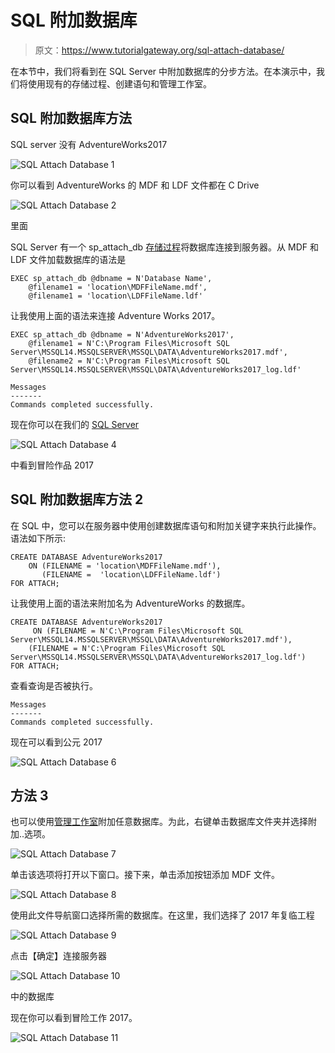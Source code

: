 # SQL 附加数据库

> 原文：<https://www.tutorialgateway.org/sql-attach-database/>

在本节中，我们将看到在 SQL Server 中附加数据库的分步方法。在本演示中，我们将使用现有的存储过程、创建语句和管理工作室。

## SQL 附加数据库方法

SQL server 没有 AdventureWorks2017

![SQL Attach Database 1](img/ca9e2c34a8a7eb2967cbeb6661bb5cee.png)

你可以看到 AdventureWorks 的 MDF 和 LDF 文件都在 C Drive

![SQL Attach Database 2](img/e529163dd4cd8f315e80695c087ab9f6.png)

里面

SQL Server 有一个 sp_attach_db [存储过程](https://www.tutorialgateway.org/stored-procedures-in-sql/)将数据库连接到服务器。从 MDF 和 LDF 文件加载数据库的语法是

```
EXEC sp_attach_db @dbname = N'Database Name',
	@filename1 = 'location\MDFFileName.mdf',
	@filename1 = 'location\LDFFileName.ldf'
```

让我使用上面的语法来连接 Adventure Works 2017。

```
EXEC sp_attach_db @dbname = N'AdventureWorks2017',
	@filename1 = N'C:\Program Files\Microsoft SQL Server\MSSQL14.MSSQLSERVER\MSSQL\DATA\AdventureWorks2017.mdf',
	@filename2 = N'C:\Program Files\Microsoft SQL Server\MSSQL14.MSSQLSERVER\MSSQL\DATA\AdventureWorks2017_log.ldf'
```

```
Messages
-------
Commands completed successfully.
```

现在你可以在我们的 [SQL Server](https://www.tutorialgateway.org/sql/)

![SQL Attach Database 4](img/55e72efae98088b28176f3b1bf28981c.png)

中看到冒险作品 2017

## SQL 附加数据库方法 2

在 SQL 中，您可以在服务器中使用创建数据库语句和附加关键字来执行此操作。语法如下所示:

```
CREATE DATABASE AdventureWorks2017
	ON (FILENAME = 'location\MDFFileName.mdf'),
	   (FILENAME =  'location\LDFFileName.ldf')
FOR ATTACH;
```

让我使用上面的语法来附加名为 AdventureWorks 的数据库。

```
CREATE DATABASE AdventureWorks2017
     ON (FILENAME = N'C:\Program Files\Microsoft SQL Server\MSSQL14.MSSQLSERVER\MSSQL\DATA\AdventureWorks2017.mdf'),
	(FILENAME = N'C:\Program Files\Microsoft SQL Server\MSSQL14.MSSQLSERVER\MSSQL\DATA\AdventureWorks2017_log.ldf')
FOR ATTACH;
```

查看查询是否被执行。

```
Messages
-------
Commands completed successfully.
```

现在可以看到公元 2017

![SQL Attach Database 6](img/f78d080c02e727ff691bb7d854fb7f67.png)

## 方法 3

也可以使用[管理工作室](https://www.tutorialgateway.org/sql-server-management-studio/)附加任意数据库。为此，右键单击数据库文件夹并选择附加..选项。

![SQL Attach Database 7](img/ac62d628e0a29d1bafd1a51273f51bec.png)

单击该选项将打开以下窗口。接下来，单击添加按钮添加 MDF 文件。

![SQL Attach Database 8](img/b28d414c84c32d52c8f490d72d1b2b5c.png)

使用此文件导航窗口选择所需的数据库。在这里，我们选择了 2017 年复临工程

![SQL Attach Database 9](img/83f1ba6f88be7bf03dcb9e7acd46816d.png)

点击【确定】连接服务器

![SQL Attach Database 10](img/859b3a81b0705ce4dcf90666e3c12977.png)

中的数据库

现在你可以看到冒险工作 2017。

![SQL Attach Database 11](img/08fbbe3f4d95eb29bd1d6c2b0a4eabc1.png)